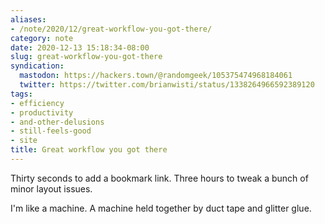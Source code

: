 ```yaml
---
aliases:
- /note/2020/12/great-workflow-you-got-there/
category: note
date: 2020-12-13 15:18:34-08:00
slug: great-workflow-you-got-there
syndication:
  mastodon: https://hackers.town/@randomgeek/105375474968184061
  twitter: https://twitter.com/brianwisti/status/1338264966592389120
tags:
- efficiency
- productivity
- and-other-delusions
- still-feels-good
- site
title: Great workflow you got there
---
```


Thirty seconds to add a bookmark link. Three hours to tweak a bunch of minor layout issues.

I'm like a machine. A machine held together by duct tape and glitter glue.